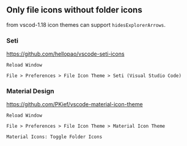 ## Only file icons without folder icons

from vscod-1.18 icon themes can support `hidesExplorerArrows`.

### Seti

https://github.com/hellopao/vscode-seti-icons

`Reload Window`

`File > Preferences > File Icon Theme > Seti (Visual Studio Code)`

### Material Design

https://github.com/PKief/vscode-material-icon-theme

`Reload Window`

`File > Preferences > File Icon Theme > Material Icon Theme`

`Material Icons: Toggle Folder Icons`

